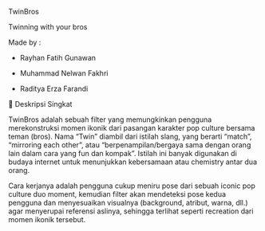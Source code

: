 TwinBros

Twinning with your bros

Made by :

- Rayhan Fatih Gunawan
  
- Muhammad Nelwan Fakhri
  
- Raditya Erza Farandi

📝 Deskripsi Singkat

TwinBros adalah sebuah filter yang memungkinkan pengguna merekonstruksi momen ikonik dari pasangan karakter pop culture bersama teman (bros).
Nama “Twin” diambil dari istilah slang, yang berarti “match”, “mirroring each other”, atau “berpenampilan/bergaya sama dengan orang lain dalam cara yang fun dan kompak”. Istilah ini banyak digunakan di budaya internet untuk menunjukkan kebersamaan atau chemistry antar dua orang.

Cara kerjanya adalah pengguna cukup meniru pose dari sebuah iconic pop culture duo moment, kemudian filter akan mendeteksi pose kedua pengguna dan menyesuaikan visualnya (background, atribut, warna, dll.) agar menyerupai referensi aslinya, sehingga terlihat seperti recreation dari momen ikonik tersebut.

